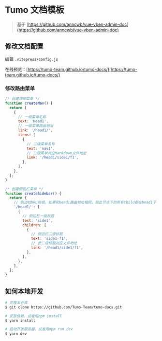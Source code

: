 # Tumo 文档模板

> 基于 [https://github.com/anncwb/vue-vben-admin-doc](https://github.com/anncwb/vue-vben-admin-doc)

## 修改文档配置

编辑 `.vitepress/config.js`

在线预览：[https://tumo-team.github.io/tumo-docs/](https://tumo-team.github.io/tumo-docs/)

### 修改路由菜单

```js
/* 创建顶部菜单 */
function createNav() {
  return [
    {
      // 一级菜单名称
      text: 'Head1',
      // 一级菜单路由地址
      link: '/head1/',
      items: [
        {
          // 二级菜单名称
          text: 'nav1',
          // 二级菜单对应Markdown文件地址
          link: '/head1/side1/f1',
        },
      ],
    },
  ];
}

/* 创建侧边栏菜单 */
function createSidebar() {
  return {
    // 侧边栏URL前缀，如果和head1路由地址相同，则此节点下的所有child都在head1下
    '/head1/': [
      {
        // 侧边栏一级标题
        text: 'side1',
        children: [
          {
            // 侧边栏二级标题
            text: 'side1-f1',
            // 此二级标题对应文件地址
            link: '/head1/side1/f1',
          },
        ],
      },
    ],
  };
}
```

## 如何本地开发

```bash
# 克隆本仓库
$ git clone https://github.com/Tumo-Team/tumo-docs.git

# 安装依赖，或者用npm install
$ yarn install

# 启动开发服务器，或者用npm run dev
$ yarn dev
```
